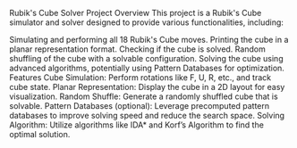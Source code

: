 Rubik's Cube Solver Project
Overview
This project is a Rubik's Cube simulator and solver designed to provide various functionalities, including:

Simulating and performing all 18 Rubik's Cube moves.
Printing the cube in a planar representation format.
Checking if the cube is solved.
Random shuffling of the cube with a solvable configuration.
Solving the cube using advanced algorithms, potentially using Pattern Databases for optimization.
Features
Cube Simulation: Perform rotations like F, U, R, etc., and track cube state.
Planar Representation: Display the cube in a 2D layout for easy visualization.
Random Shuffle: Generate a randomly shuffled cube that is solvable.
Pattern Databases (optional): Leverage precomputed pattern databases to improve solving speed and reduce the search space.
Solving Algorithm: Utilize algorithms like IDA* and Korf’s Algorithm to find the optimal solution.
